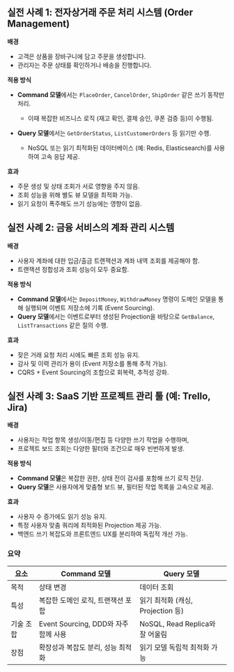 ## 실전 사례 1: 전자상거래 주문 처리 시스템 (Order Management)

**배경**

* 고객은 상품을 장바구니에 담고 주문을 생성합니다.
* 관리자는 주문 상태를 확인하거나 배송을 진행합니다.

**적용 방식**

* **Command 모델**에서는 `PlaceOrder`, `CancelOrder`, `ShipOrder` 같은 쓰기 동작만 처리.

  * 이때 복잡한 비즈니스 로직 (재고 확인, 결제 승인, 쿠폰 검증 등)이 수행됨.
* **Query 모델**에서는 `GetOrderStatus`, `ListCustomerOrders` 등 읽기만 수행.

  * NoSQL 또는 읽기 최적화된 데이터베이스 (예: Redis, Elasticsearch)를 사용하여 고속 응답 제공.

**효과**

* 주문 생성 및 상태 조회가 서로 영향을 주지 않음.
* 조회 성능을 위해 별도 뷰 모델을 최적화 가능.
* 읽기 요청이 폭주해도 쓰기 성능에는 영향이 없음.

## 실전 사례 2: 금융 서비스의 계좌 관리 시스템

**배경**

* 사용자 계좌에 대한 입금/출금 트랜잭션과 계좌 내역 조회를 제공해야 함.
* 트랜잭션 정합성과 조회 성능이 모두 중요함.

**적용 방식**

* **Command 모델**에서는 `DepositMoney`, `WithdrawMoney` 명령이 도메인 모델을 통해 실행되며 이벤트 저장소에 기록 (Event Sourcing).
* **Query 모델**에서는 이벤트로부터 생성된 Projection을 바탕으로 `GetBalance`, `ListTransactions` 같은 질의 수행.

**효과**

* 잦은 거래 요청 처리 시에도 빠른 조회 성능 유지.
* 감사 및 이력 관리가 용이 (Event 저장소를 통해 추적 가능).
* CQRS + Event Sourcing의 조합으로 회복력, 추적성 강화.

## 실전 사례 3: SaaS 기반 프로젝트 관리 툴 (예: Trello, Jira)

**배경**

* 사용자는 작업 항목 생성/이동/편집 등 다양한 쓰기 작업을 수행하며,
* 프로젝트 보드 조회는 다양한 필터와 조건으로 매우 빈번하게 발생.

**적용 방식**

* **Command 모델**은 복잡한 권한, 상태 전이 검사를 포함해 쓰기 로직 전담.
* **Query 모델**은 사용자에게 맞춤형 보드 뷰, 필터된 작업 목록을 고속으로 제공.

**효과**

* 사용자 수 증가에도 읽기 성능 유지.
* 특정 사용자 맞춤 쿼리에 최적화된 Projection 제공 가능.
* 백엔드 쓰기 복잡도와 프론트엔드 UX를 분리하여 독립적 개선 가능.

### 요약

| 요소    | Command 모델                    | Query 모델                   |
| ----- | ----------------------------- | -------------------------- |
| 목적    | 상태 변경                         | 데이터 조회                     |
| 특성    | 복잡한 도메인 로직, 트랜잭션 포함           | 읽기 최적화 (캐싱, Projection 등)  |
| 기술 조합 | Event Sourcing, DDD와 자주 함께 사용 | NoSQL, Read Replica와 잘 어울림 |
| 장점    | 확장성과 복잡도 분리, 성능 최적화           | 읽기 모델 독립적 최적화 가능           |
